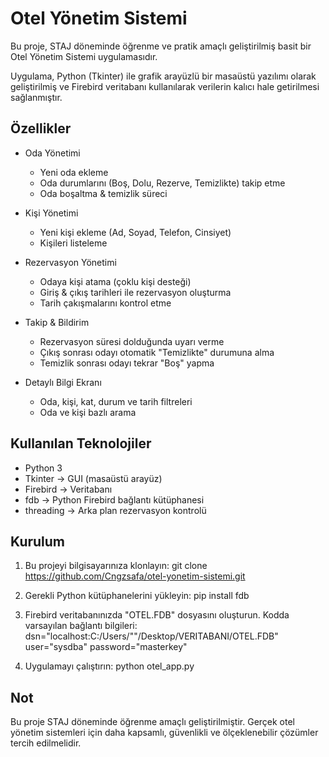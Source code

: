 Otel Yönetim Sistemi
=======================

Bu proje, STAJ döneminde öğrenme ve pratik amaçlı geliştirilmiş basit bir 
Otel Yönetim Sistemi uygulamasıdır.

Uygulama, Python (Tkinter) ile grafik arayüzlü bir masaüstü yazılımı olarak 
geliştirilmiş ve Firebird veritabanı kullanılarak verilerin kalıcı hale 
getirilmesi sağlanmıştır.


Özellikler
-------------

- Oda Yönetimi
  * Yeni oda ekleme
  * Oda durumlarını (Boş, Dolu, Rezerve, Temizlikte) takip etme
  * Oda boşaltma & temizlik süreci

- Kişi Yönetimi
  * Yeni kişi ekleme (Ad, Soyad, Telefon, Cinsiyet)
  * Kişileri listeleme

- Rezervasyon Yönetimi
  * Odaya kişi atama (çoklu kişi desteği)
  * Giriş & çıkış tarihleri ile rezervasyon oluşturma
  * Tarih çakışmalarını kontrol etme

- Takip & Bildirim
  * Rezervasyon süresi dolduğunda uyarı verme
  * Çıkış sonrası odayı otomatik "Temizlikte" durumuna alma
  * Temizlik sonrası odayı tekrar "Boş" yapma

- Detaylı Bilgi Ekranı
  * Oda, kişi, kat, durum ve tarih filtreleri
  * Oda ve kişi bazlı arama


Kullanılan Teknolojiler
---------------------------

- Python 3
- Tkinter → GUI (masaüstü arayüz)
- Firebird → Veritabanı
- fdb → Python Firebird bağlantı kütüphanesi
- threading → Arka plan rezervasyon kontrolü


Kurulum
----------

1. Bu projeyi bilgisayarınıza klonlayın:
   git clone https://github.com/Cngzsafa/otel-yonetim-sistemi.git

2. Gerekli Python kütüphanelerini yükleyin:
   pip install fdb

3. Firebird veritabanınızda "OTEL.FDB" dosyasını oluşturun.
   Kodda varsayılan bağlantı bilgileri:
   dsn="localhost:C:/Users/""/Desktop/VERITABANI/OTEL.FDB"
   user="sysdba"
   password="masterkey"

4. Uygulamayı çalıştırın:
   python otel_app.py


Not
------

Bu proje STAJ döneminde öğrenme amaçlı geliştirilmiştir. 
Gerçek otel yönetim sistemleri için daha kapsamlı, güvenlikli ve ölçeklenebilir çözümler tercih edilmelidir.
